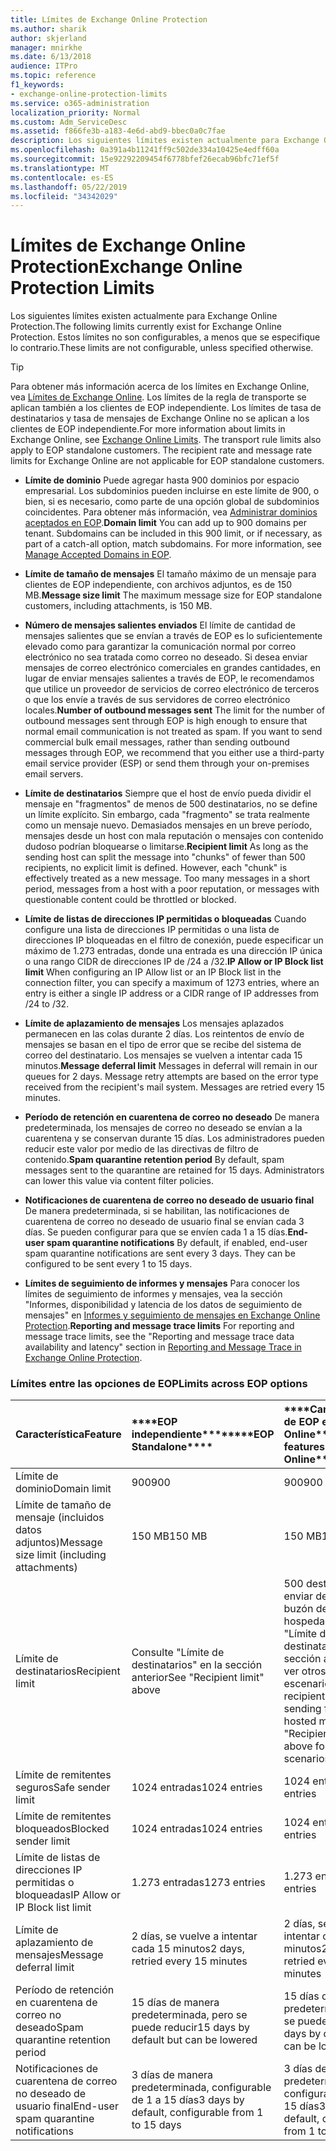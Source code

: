 ```yaml
---
title: Límites de Exchange Online Protection
ms.author: sharik
author: skjerland
manager: mnirkhe
ms.date: 6/13/2018
audience: ITPro
ms.topic: reference
f1_keywords:
- exchange-online-protection-limits
ms.service: o365-administration
localization_priority: Normal
ms.custom: Adm_ServiceDesc
ms.assetid: f866fe3b-a183-4e6d-abd9-bbec0a0c7fae
description: Los siguientes límites existen actualmente para Exchange Online Protection. Estos límites no son configurables, a menos que se especifique lo contrario.
ms.openlocfilehash: 0a391a4b11241ff9c502de334a10425e4edff60a
ms.sourcegitcommit: 15e92292209454f6778bfef26ecab96bfc71ef5f
ms.translationtype: MT
ms.contentlocale: es-ES
ms.lasthandoff: 05/22/2019
ms.locfileid: "34342029"
---
```

# <a name="exchange-online-protection-limits"></a><span data-ttu-id="1cd18-104">Límites de Exchange Online Protection</span><span class="sxs-lookup"><span data-stu-id="1cd18-104">Exchange Online Protection Limits</span></span>

<span data-ttu-id="1cd18-105">Los siguientes límites existen actualmente para Exchange Online Protection.</span><span class="sxs-lookup"><span data-stu-id="1cd18-105">The following limits currently exist for Exchange Online Protection.</span></span> <span data-ttu-id="1cd18-106">Estos límites no son configurables, a menos que se especifique lo contrario.</span><span class="sxs-lookup"><span data-stu-id="1cd18-106">These limits are not configurable, unless specified otherwise.</span></span> 
  
> [!TIP]
> <span data-ttu-id="1cd18-p103">Para obtener más información acerca de los límites en Exchange Online, vea [Límites de Exchange Online](../exchange-online-service-description/exchange-online-limits.md). Los límites de la regla de transporte se aplican también a los clientes de EOP independiente. Los límites de tasa de destinatarios y tasa de mensajes de Exchange Online no se aplican a los clientes de EOP independiente.</span><span class="sxs-lookup"><span data-stu-id="1cd18-p103">For more information about limits in Exchange Online, see [Exchange Online Limits](../exchange-online-service-description/exchange-online-limits.md). The transport rule limits also apply to EOP standalone customers. The recipient rate and message rate limits for Exchange Online are not applicable for EOP standalone customers.</span></span> 
  
- <span data-ttu-id="1cd18-p104">**Límite de dominio** Puede agregar hasta 900 dominios por espacio empresarial. Los subdominios pueden incluirse en este límite de 900, o bien, si es necesario, como parte de una opción global de subdominios coincidentes. Para obtener más información, vea [Administrar dominios aceptados en EOP](https://go.microsoft.com/fwlink/p/?LinkId=282239).</span><span class="sxs-lookup"><span data-stu-id="1cd18-p104">**Domain limit** You can add up to 900 domains per tenant. Subdomains can be included in this 900 limit, or if necessary, as part of a catch-all option, match subdomains. For more information, see [Manage Accepted Domains in EOP](https://go.microsoft.com/fwlink/p/?LinkId=282239).</span></span>
    
- <span data-ttu-id="1cd18-113">**Límite de tamaño de mensajes** El tamaño máximo de un mensaje para clientes de EOP independiente, con archivos adjuntos, es de 150 MB.</span><span class="sxs-lookup"><span data-stu-id="1cd18-113">**Message size limit** The maximum message size for EOP standalone customers, including attachments, is 150 MB.</span></span> 
    
- <span data-ttu-id="1cd18-p105">**Número de mensajes salientes enviados** El límite de cantidad de mensajes salientes que se envían a través de EOP es lo suficientemente elevado como para garantizar la comunicación normal por correo electrónico no sea tratada como correo no deseado. Si desea enviar mensajes de correo electrónico comerciales en grandes cantidades, en lugar de enviar mensajes salientes a través de EOP, le recomendamos que utilice un proveedor de servicios de correo electrónico de terceros o que los envíe a través de sus servidores de correo electrónico locales.</span><span class="sxs-lookup"><span data-stu-id="1cd18-p105">**Number of outbound messages sent** The limit for the number of outbound messages sent through EOP is high enough to ensure that normal email communication is not treated as spam. If you want to send commercial bulk email messages, rather than sending outbound messages through EOP, we recommend that you either use a third-party email service provider (ESP) or send them through your on-premises email servers.</span></span> 
    
- <span data-ttu-id="1cd18-p106">**Límite de destinatarios** Siempre que el host de envío pueda dividir el mensaje en "fragmentos" de menos de 500 destinatarios, no se define un límite explícito. Sin embargo, cada "fragmento" se trata realmente como un mensaje nuevo. Demasiados mensajes en un breve período, mensajes desde un host con mala reputación o mensajes con contenido dudoso podrían bloquearse o limitarse.</span><span class="sxs-lookup"><span data-stu-id="1cd18-p106">**Recipient limit** As long as the sending host can split the message into "chunks" of fewer than 500 recipients, no explicit limit is defined. However, each "chunk" is effectively treated as a new message. Too many messages in a short period, messages from a host with a poor reputation, or messages with questionable content could be throttled or blocked.</span></span> 
    
- <span data-ttu-id="1cd18-119">**Límite de listas de direcciones IP permitidas o bloqueadas** Cuando configure una lista de direcciones IP permitidas o una lista de direcciones IP bloqueadas en el filtro de conexión, puede especificar un máximo de 1.273 entradas, donde una entrada es una dirección IP única o una rango CIDR de direcciones IP de /24 a /32.</span><span class="sxs-lookup"><span data-stu-id="1cd18-119">**IP Allow or IP Block list limit** When configuring an IP Allow list or an IP Block list in the connection filter, you can specify a maximum of 1273 entries, where an entry is either a single IP address or a CIDR range of IP addresses from /24 to /32.</span></span> 
    
- <span data-ttu-id="1cd18-p107">**Límite de aplazamiento de mensajes** Los mensajes aplazados permanecen en las colas durante 2 días. Los reintentos de envío de mensajes se basan en el tipo de error que se recibe del sistema de correo del destinatario. Los mensajes se vuelven a intentar cada 15 minutos.</span><span class="sxs-lookup"><span data-stu-id="1cd18-p107">**Message deferral limit** Messages in deferral will remain in our queues for 2 days. Message retry attempts are based on the error type received from the recipient's mail system. Messages are retried every 15 minutes.</span></span> 
    
- <span data-ttu-id="1cd18-p108">**Período de retención en cuarentena de correo no deseado** De manera predeterminada, los mensajes de correo no deseado se envían a la cuarentena y se conservan durante 15 días. Los administradores pueden reducir este valor por medio de las directivas de filtro de contenido.</span><span class="sxs-lookup"><span data-stu-id="1cd18-p108">**Spam quarantine retention period** By default, spam messages sent to the quarantine are retained for 15 days. Administrators can lower this value via content filter policies.</span></span> 
    
- <span data-ttu-id="1cd18-p109">**Notificaciones de cuarentena de correo no deseado de usuario final** De manera predeterminada, si se habilitan, las notificaciones de cuarentena de correo no deseado de usuario final se envían cada 3 días. Se pueden configurar para que se envíen cada 1 a 15 días.</span><span class="sxs-lookup"><span data-stu-id="1cd18-p109">**End-user spam quarantine notifications** By default, if enabled, end-user spam quarantine notifications are sent every 3 days. They can be configured to be sent every 1 to 15 days.</span></span> 
    
- <span data-ttu-id="1cd18-127">**Límites de seguimiento de informes y mensajes** Para conocer los límites de seguimiento de informes y mensajes, vea la sección "Informes, disponibilidad y latencia de los datos de seguimiento de mensajes" en [Informes y seguimiento de mensajes en Exchange Online Protection](https://go.microsoft.com/fwlink/?LinkId=394248).</span><span class="sxs-lookup"><span data-stu-id="1cd18-127">**Reporting and message trace limits** For reporting and message trace limits, see the "Reporting and message trace data availability and latency" section in [Reporting and Message Trace in Exchange Online Protection](https://go.microsoft.com/fwlink/?LinkId=394248).</span></span>
    
### <a name="limits-across-eop-options"></a><span data-ttu-id="1cd18-128">Límites entre las opciones de EOP</span><span class="sxs-lookup"><span data-stu-id="1cd18-128">Limits across EOP options</span></span>

|<span data-ttu-id="1cd18-129">**Característica**</span><span class="sxs-lookup"><span data-stu-id="1cd18-129">**Feature**</span></span>|<span data-ttu-id="1cd18-130">\*\*\*\*EOP independiente\*\*\*\*</span><span class="sxs-lookup"><span data-stu-id="1cd18-130">\*\*\*\*EOP Standalone\*\*\*\*</span></span>|<span data-ttu-id="1cd18-131">\*\*\*\*Características de EOP en Exchange Online\*\*\*\*</span><span class="sxs-lookup"><span data-stu-id="1cd18-131">\*\*\*\*EOP features in Exchange Online\*\*\*\*</span></span>|<span data-ttu-id="1cd18-132">\*\*\*\*Exchange Enterprise CAL con servicios\*\*\*\*</span><span class="sxs-lookup"><span data-stu-id="1cd18-132">\*\*\*\*Exchange Enterprise CAL with Services\*\*\*\*</span></span>|
|:-----|:-----|:-----|:-----|
|<span data-ttu-id="1cd18-133">Límite de dominio</span><span class="sxs-lookup"><span data-stu-id="1cd18-133">Domain limit</span></span>  <br/> |<span data-ttu-id="1cd18-134">900</span><span class="sxs-lookup"><span data-stu-id="1cd18-134">900</span></span>  <br/> |<span data-ttu-id="1cd18-135">900</span><span class="sxs-lookup"><span data-stu-id="1cd18-135">900</span></span>  <br/> |<span data-ttu-id="1cd18-136">900</span><span class="sxs-lookup"><span data-stu-id="1cd18-136">900</span></span>  <br/> |
|<span data-ttu-id="1cd18-137">Límite de tamaño de mensaje (incluidos datos adjuntos)</span><span class="sxs-lookup"><span data-stu-id="1cd18-137">Message size limit (including attachments)</span></span>  <br/> |<span data-ttu-id="1cd18-138">150 MB</span><span class="sxs-lookup"><span data-stu-id="1cd18-138">150 MB</span></span>  <br/> |<span data-ttu-id="1cd18-139">150 MB</span><span class="sxs-lookup"><span data-stu-id="1cd18-139">150 MB</span></span>  <br/> |<span data-ttu-id="1cd18-140">150 MB</span><span class="sxs-lookup"><span data-stu-id="1cd18-140">150 MB</span></span>  <br/> |
|<span data-ttu-id="1cd18-141">Límite de destinatarios</span><span class="sxs-lookup"><span data-stu-id="1cd18-141">Recipient limit</span></span>  <br/> |<span data-ttu-id="1cd18-142">Consulte "Límite de destinatarios" en la sección anterior</span><span class="sxs-lookup"><span data-stu-id="1cd18-142">See "Recipient limit" above</span></span>  <br/> |<span data-ttu-id="1cd18-143">500 destinatarios al enviar desde un buzón de correo hospedado; consulte "Límite de destinatarios" en la sección anterior para ver otros escenarios</span><span class="sxs-lookup"><span data-stu-id="1cd18-143">500 recipients when sending from a hosted mailbox; see "Recipient limit" above for other scenarios</span></span>  <br/> |<span data-ttu-id="1cd18-144">Consulte "Límite de destinatarios" en la sección anterior</span><span class="sxs-lookup"><span data-stu-id="1cd18-144">See "Recipient limit" above</span></span>  <br/> |
|<span data-ttu-id="1cd18-145">Límite de remitentes seguros</span><span class="sxs-lookup"><span data-stu-id="1cd18-145">Safe sender limit</span></span>  <br/> |<span data-ttu-id="1cd18-146">1024 entradas</span><span class="sxs-lookup"><span data-stu-id="1cd18-146">1024 entries</span></span>  <br/> |<span data-ttu-id="1cd18-147">1024 entradas</span><span class="sxs-lookup"><span data-stu-id="1cd18-147">1024 entries</span></span>  <br/> ||
|<span data-ttu-id="1cd18-148">Límite de remitentes bloqueados</span><span class="sxs-lookup"><span data-stu-id="1cd18-148">Blocked sender limit</span></span>  <br/> |<span data-ttu-id="1cd18-149">1024 entradas</span><span class="sxs-lookup"><span data-stu-id="1cd18-149">1024 entries</span></span>  <br/> |<span data-ttu-id="1cd18-150">1024 entradas</span><span class="sxs-lookup"><span data-stu-id="1cd18-150">1024 entries</span></span>  <br/> ||
|<span data-ttu-id="1cd18-151">Límite de listas de direcciones IP permitidas o bloqueadas</span><span class="sxs-lookup"><span data-stu-id="1cd18-151">IP Allow or IP Block list limit</span></span>  <br/> |<span data-ttu-id="1cd18-152">1.273 entradas</span><span class="sxs-lookup"><span data-stu-id="1cd18-152">1273 entries</span></span>  <br/> |<span data-ttu-id="1cd18-153">1.273 entradas</span><span class="sxs-lookup"><span data-stu-id="1cd18-153">1273 entries</span></span>  <br/> |<span data-ttu-id="1cd18-154">1.273 entradas</span><span class="sxs-lookup"><span data-stu-id="1cd18-154">1273 entries</span></span>  <br/> |
|<span data-ttu-id="1cd18-155">Límite de aplazamiento de mensajes</span><span class="sxs-lookup"><span data-stu-id="1cd18-155">Message deferral limit</span></span>  <br/> |<span data-ttu-id="1cd18-156">2 días, se vuelve a intentar cada 15 minutos</span><span class="sxs-lookup"><span data-stu-id="1cd18-156">2 days, retried every 15 minutes</span></span>  <br/> |<span data-ttu-id="1cd18-157">2 días, se vuelve a intentar cada 15 minutos</span><span class="sxs-lookup"><span data-stu-id="1cd18-157">2 days, retried every 15 minutes</span></span>  <br/> |<span data-ttu-id="1cd18-158">2 días, se vuelve a intentar cada 15 minutos</span><span class="sxs-lookup"><span data-stu-id="1cd18-158">2 days, retried every 15 minutes</span></span>  <br/> |
|<span data-ttu-id="1cd18-159">Período de retención en cuarentena de correo no deseado</span><span class="sxs-lookup"><span data-stu-id="1cd18-159">Spam quarantine retention period</span></span>  <br/> |<span data-ttu-id="1cd18-160">15 días de manera predeterminada, pero se puede reducir</span><span class="sxs-lookup"><span data-stu-id="1cd18-160">15 days by default but can be lowered</span></span>  <br/> |<span data-ttu-id="1cd18-161">15 días de manera predeterminada, pero se puede reducir</span><span class="sxs-lookup"><span data-stu-id="1cd18-161">15 days by default but can be lowered</span></span>  <br/> |<span data-ttu-id="1cd18-162">15 días de manera predeterminada, pero se puede reducir</span><span class="sxs-lookup"><span data-stu-id="1cd18-162">15 days by default but can be lowered</span></span>  <br/> |
|<span data-ttu-id="1cd18-163">Notificaciones de cuarentena de correo no deseado de usuario final</span><span class="sxs-lookup"><span data-stu-id="1cd18-163">End-user spam quarantine notifications</span></span>  <br/> |<span data-ttu-id="1cd18-164">3 días de manera predeterminada, configurable de 1 a 15 días</span><span class="sxs-lookup"><span data-stu-id="1cd18-164">3 days by default, configurable from 1 to 15 days</span></span>  <br/> |<span data-ttu-id="1cd18-165">3 días de manera predeterminada, configurable de 1 a 15 días</span><span class="sxs-lookup"><span data-stu-id="1cd18-165">3 days by default, configurable from 1 to 15 days</span></span>  <br/> |<span data-ttu-id="1cd18-166">3 días de manera predeterminada, configurable de 1 a 15 días</span><span class="sxs-lookup"><span data-stu-id="1cd18-166">3 days by default, configurable from 1 to 15 days</span></span>  <br/> |
   


